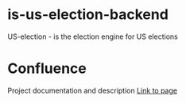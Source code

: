 # is-us-election-backend
US-election - is the election engine for US elections

# Confluence 
Project documentation and description [Link to page](https://tv2cms.atlassian.net/wiki/spaces/CCS/pages/1833074689/SWAG)
